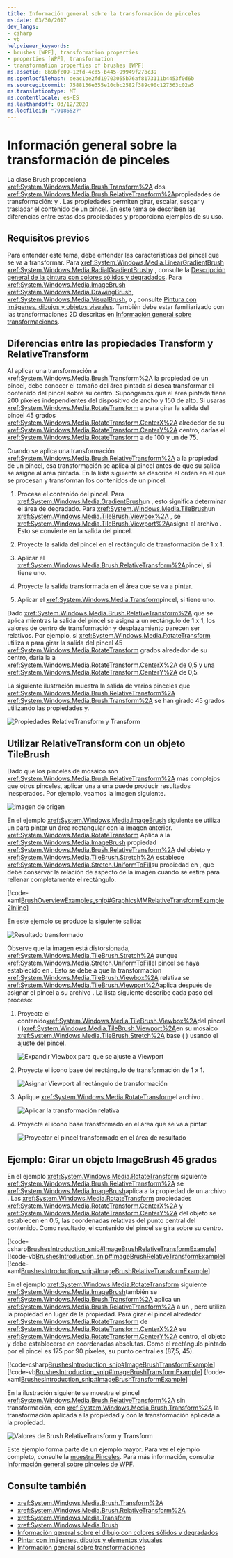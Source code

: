 ```yaml
---
title: Información general sobre la transformación de pinceles
ms.date: 03/30/2017
dev_langs:
- csharp
- vb
helpviewer_keywords:
- brushes [WPF], transformation properties
- properties [WPF], transformation
- transformation properties of brushes [WPF]
ms.assetid: 8b9bfc09-12fd-4cd5-b445-99949f27bc39
ms.openlocfilehash: deac1be2fd19703055b76af8173111b4453f0d6b
ms.sourcegitcommit: 7588136e355e10cbc2582f389c90c127363c02a5
ms.translationtype: MT
ms.contentlocale: es-ES
ms.lasthandoff: 03/12/2020
ms.locfileid: "79186527"
---
```

# <a name="brush-transformation-overview"></a>Información general sobre la transformación de pinceles
La clase Brush proporciona <xref:System.Windows.Media.Brush.Transform%2A> dos <xref:System.Windows.Media.Brush.RelativeTransform%2A>propiedades de transformación: y . Las propiedades permiten girar, escalar, sesgar y trasladar el contenido de un pincel. En este tema se describen las diferencias entre estas dos propiedades y proporciona ejemplos de su uso.  
  
<a name="prerequisites"></a>
## <a name="prerequisites"></a>Requisitos previos  
 Para entender este tema, debe entender las características del pincel que se va a transformar. Para <xref:System.Windows.Media.LinearGradientBrush> <xref:System.Windows.Media.RadialGradientBrush>y , consulte la [Descripción general de la pintura con colores sólidos y degradados](painting-with-solid-colors-and-gradients-overview.md). Para <xref:System.Windows.Media.ImageBrush> <xref:System.Windows.Media.DrawingBrush>, <xref:System.Windows.Media.VisualBrush>, o , consulte [Pintura con imágenes, dibujos y objetos visuales](painting-with-images-drawings-and-visuals.md). También debe estar familiarizado con las transformaciones 2D descritas en [Información general sobre transformaciones](transforms-overview.md).  
  
<a name="transformversusrelativetransform"></a>
## <a name="differences-between-the-transform-and-relativetransform-properties"></a>Diferencias entre las propiedades Transform y RelativeTransform  
 Al aplicar una transformación a <xref:System.Windows.Media.Brush.Transform%2A> la propiedad de un pincel, debe conocer el tamaño del área pintada si desea transformar el contenido del pincel sobre su centro. Supongamos que el área pintada tiene 200 píxeles independientes del dispositivo de ancho y 150 de alto.  Si usaras <xref:System.Windows.Media.RotateTransform> a para girar la salida del pincel 45 grados <xref:System.Windows.Media.RotateTransform.CenterX%2A> alrededor de su <xref:System.Windows.Media.RotateTransform.CenterY%2A> centro, darías el <xref:System.Windows.Media.RotateTransform> a de 100 y un de 75.  
  
 Cuando se aplica una transformación <xref:System.Windows.Media.Brush.RelativeTransform%2A> a la propiedad de un pincel, esa transformación se aplica al pincel antes de que su salida se asigne al área pintada. En la lista siguiente se describe el orden en el que se procesan y transforman los contenidos de un pincel.  
  
1. Procese el contenido del pincel. Para <xref:System.Windows.Media.GradientBrush>un , esto significa determinar el área de degradado. Para <xref:System.Windows.Media.TileBrush>un <xref:System.Windows.Media.TileBrush.Viewbox%2A> , se <xref:System.Windows.Media.TileBrush.Viewport%2A>asigna al archivo . Esto se convierte en la salida del pincel.  
  
2. Proyecte la salida del pincel en el rectángulo de transformación de 1 x 1.  
  
3. Aplicar el <xref:System.Windows.Media.Brush.RelativeTransform%2A>pincel, si tiene uno.  
  
4. Proyecte la salida transformada en el área que se va a pintar.  
  
5. Aplicar el <xref:System.Windows.Media.Transform>pincel, si tiene uno.  
  
 Dado <xref:System.Windows.Media.Brush.RelativeTransform%2A> que se aplica mientras la salida del pincel se asigna a un rectángulo de 1 x 1, los valores de centro de transformación y desplazamiento parecen ser relativos. Por ejemplo, si <xref:System.Windows.Media.RotateTransform> utiliza a para girar la salida del pincel 45 <xref:System.Windows.Media.RotateTransform> grados alrededor de su centro, daría la a <xref:System.Windows.Media.RotateTransform.CenterX%2A> de 0,5 y una <xref:System.Windows.Media.RotateTransform.CenterY%2A> de 0,5.  
  
 La siguiente ilustración muestra la salida de varios pinceles que <xref:System.Windows.Media.Brush.RelativeTransform%2A> <xref:System.Windows.Media.Brush.Transform%2A> se han girado 45 grados utilizando las propiedades y.  
  
 ![Propiedades RelativeTransform y Transform](./media/graphicsmm-brushrelativetransform-transform-small.png "graphicsmm_brushrelativetransform_transform_small")  
  
<a name="relativetransformandtilebrush"></a>
## <a name="using-relativetransform-with-a-tilebrush"></a>Utilizar RelativeTransform con un objeto TileBrush  
 Dado que los pinceles de mosaico son <xref:System.Windows.Media.Brush.RelativeTransform%2A> más complejos que otros pinceles, aplicar una a una puede producir resultados inesperados. Por ejemplo, veamos la imagen siguiente.  
  
 ![Imagen de origen](./media/graphicsmm-reltransform-1-original-image.jpg "graphicsmm_reltransform_1_original_image")  
  
 En el ejemplo <xref:System.Windows.Media.ImageBrush> siguiente se utiliza un para pintar un área rectangular con la imagen anterior. <xref:System.Windows.Media.RotateTransform> Aplica a la <xref:System.Windows.Media.ImageBrush> propiedad <xref:System.Windows.Media.Brush.RelativeTransform%2A> del objeto y <xref:System.Windows.Media.TileBrush.Stretch%2A> establece <xref:System.Windows.Media.Stretch.UniformToFill>su propiedad en , que debe conservar la relación de aspecto de la imagen cuando se estira para rellenar completamente el rectángulo.  
  
 [!code-xaml[BrushOverviewExamples_snip#GraphicsMMRelativeTransformExample2Inline](~/samples/snippets/xaml/VS_Snippets_Wpf/BrushOverviewExamples_snip/XAML/RelativeTransformIllustration.xaml#graphicsmmrelativetransformexample2inline)]  
  
 En este ejemplo se produce la siguiente salida:  
  
 ![Resultado transformado](./media/graphicsmm-reltransform-6-output.png "graphicsmm_reltransform_6_output")  
  
 Observe que la imagen está distorsionada, <xref:System.Windows.Media.TileBrush.Stretch%2A> aunque <xref:System.Windows.Media.Stretch.UniformToFill>el pincel se haya establecido en . Esto se debe a que la transformación <xref:System.Windows.Media.TileBrush.Viewbox%2A> relativa se <xref:System.Windows.Media.TileBrush.Viewport%2A>aplica después de asignar el pincel a su archivo . La lista siguiente describe cada paso del proceso:  
  
1. Proyecte el contenido<xref:System.Windows.Media.TileBrush.Viewbox%2A>del pincel ( )<xref:System.Windows.Media.TileBrush.Viewport%2A>en su mosaico <xref:System.Windows.Media.TileBrush.Stretch%2A> base ( ) usando el ajuste del pincel.  
  
     ![Expandir Viewbox para que se ajuste a Viewport](./media/graphicsmm-reltransform-2-viewbox-to-viewport.png "graphicsmm_reltransform_2_viewbox_to_viewport")  
  
2. Proyecte el icono base del rectángulo de transformación de 1 x 1.  
  
     ![Asignar Viewport al rectángulo de transformación](./media/graphicsmm-reltransform-3-output-to-transform.png "graphicsmm_reltransform_3_output_to_transform")  
  
3. Aplique <xref:System.Windows.Media.RotateTransform>el archivo .  
  
     ![Aplicar la transformación relativa](./media/graphicsmm-reltransform-4-transform-rotate.png "graphicsmm_reltransform_4_transform_rotate")  
  
4. Proyecte el icono base transformado en el área que se va a pintar.  
  
     ![Proyectar el pincel transformado en el área de resultado](./media/graphicsmm-reltransform-5-transform-to-output.png "graphicsmm_reltransform_5_transform_to_output")  
  
<a name="rotateexample"></a>
## <a name="example-rotate-an-imagebrush-45-degrees"></a>Ejemplo: Girar un objeto ImageBrush 45 grados  
 En el ejemplo <xref:System.Windows.Media.RotateTransform> siguiente <xref:System.Windows.Media.Brush.RelativeTransform%2A> se <xref:System.Windows.Media.ImageBrush>aplica a la propiedad de un archivo . Las <xref:System.Windows.Media.RotateTransform> propiedades <xref:System.Windows.Media.RotateTransform.CenterX%2A> y <xref:System.Windows.Media.RotateTransform.CenterY%2A> del objeto se establecen en 0,5, las coordenadas relativas del punto central del contenido. Como resultado, el contenido del pincel se gira sobre su centro.  
  
 [!code-csharp[BrushesIntroduction_snip#ImageBrushRelativeTransformExample](~/samples/snippets/csharp/VS_Snippets_Wpf/BrushesIntroduction_snip/CSharp/BrushTransformExample.cs#imagebrushrelativetransformexample)]
 [!code-vb[BrushesIntroduction_snip#ImageBrushRelativeTransformExample](~/samples/snippets/visualbasic/VS_Snippets_Wpf/BrushesIntroduction_snip/visualbasic/brushtransformexample.vb#imagebrushrelativetransformexample)]
 [!code-xaml[BrushesIntroduction_snip#ImageBrushRelativeTransformExample](~/samples/snippets/xaml/VS_Snippets_Wpf/BrushesIntroduction_snip/XAML/BrushTransformExample.xaml#imagebrushrelativetransformexample)]  
  
 En el ejemplo <xref:System.Windows.Media.RotateTransform> siguiente <xref:System.Windows.Media.ImageBrush>también se <xref:System.Windows.Media.Brush.Transform%2A> aplica un <xref:System.Windows.Media.Brush.RelativeTransform%2A> a un , pero utiliza la propiedad en lugar de la propiedad. Para girar el pincel alrededor <xref:System.Windows.Media.RotateTransform> de <xref:System.Windows.Media.RotateTransform.CenterX%2A> su <xref:System.Windows.Media.RotateTransform.CenterY%2A> centro, el objeto y debe establecerse en coordenadas absolutas. Como el rectángulo pintado por el pincel es 175 por 90 píxeles, su punto central es (87,5, 45).  
  
 [!code-csharp[BrushesIntroduction_snip#ImageBrushTransformExample](~/samples/snippets/csharp/VS_Snippets_Wpf/BrushesIntroduction_snip/CSharp/BrushTransformExample.cs#imagebrushtransformexample)]
 [!code-vb[BrushesIntroduction_snip#ImageBrushTransformExample](~/samples/snippets/visualbasic/VS_Snippets_Wpf/BrushesIntroduction_snip/visualbasic/brushtransformexample.vb#imagebrushtransformexample)]
 [!code-xaml[BrushesIntroduction_snip#ImageBrushTransformExample](~/samples/snippets/xaml/VS_Snippets_Wpf/BrushesIntroduction_snip/XAML/BrushTransformExample.xaml#imagebrushtransformexample)]  
  
 En la ilustración siguiente se muestra el pincel <xref:System.Windows.Media.Brush.RelativeTransform%2A> sin transformación, con <xref:System.Windows.Media.Brush.Transform%2A> la transformación aplicada a la propiedad y con la transformación aplicada a la propiedad.  
  
 ![Valores de Brush RelativeTransform y Transform](./media/wcpsdk-graphicsmm-transformandrelativetransform.png "wcpsdk_graphicsmm_transformandrelativetransform")  
  
 Este ejemplo forma parte de un ejemplo mayor. Para ver el ejemplo completo, consulte la [muestra Pinceles](https://github.com/Microsoft/WPF-Samples/tree/master/Graphics/Brushes). Para más información, consulte [Información general sobre pinceles de WPF](wpf-brushes-overview.md).  
  
## <a name="see-also"></a>Consulte también

- <xref:System.Windows.Media.Brush.Transform%2A>
- <xref:System.Windows.Media.Brush.RelativeTransform%2A>
- <xref:System.Windows.Media.Transform>
- <xref:System.Windows.Media.Brush>
- [Información general sobre el dibujo con colores sólidos y degradados](painting-with-solid-colors-and-gradients-overview.md)
- [Pintar con imágenes, dibujos y elementos visuales](painting-with-images-drawings-and-visuals.md)
- [Información general sobre transformaciones](transforms-overview.md)
